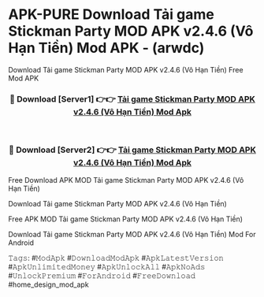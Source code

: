 # APK-PURE Download Tải game Stickman Party MOD APK v2.4.6 (Vô Hạn Tiền) Mod APK - (arwdc)
Download Tải game Stickman Party MOD APK v2.4.6 (Vô Hạn Tiền) Free Mod APK

<div align="center">
<h3>🔴 Download [Server1] 👉👉 <a href="https://apk-comot.site?title=Tải_game_Stickman_Party_MOD_APK_v2.4.6_(Vô_Hạn_Tiền)">Tải game Stickman Party MOD APK v2.4.6 (Vô Hạn Tiền) Mod Apk</a></h3><br>

<h3>🔴 Download [Server2] 👉👉 <a href="https://apk-comot.site?title=Tải_game_Stickman_Party_MOD_APK_v2.4.6_(Vô_Hạn_Tiền)">Tải game Stickman Party MOD APK v2.4.6 (Vô Hạn Tiền) Mod Apk</a></h3>
</div>


Free Download APK MOD Tải game Stickman Party MOD APK v2.4.6 (Vô Hạn Tiền)

Download Tải game Stickman Party MOD APK v2.4.6 (Vô Hạn Tiền) 

Free APK MOD Tải game Stickman Party MOD APK v2.4.6 (Vô Hạn Tiền) 

Download Tải game Stickman Party MOD APK v2.4.6 (Vô Hạn Tiền) Mod For Android

𝚃𝚊𝚐𝚜: #𝙼𝚘𝚍𝙰𝚙𝚔 #𝙳𝚘𝚠𝚗𝚕𝚘𝚊𝚍𝙼𝚘𝚍𝙰𝚙𝚔 #𝙰𝚙𝚔𝙻𝚊𝚝𝚎𝚜𝚝𝚅𝚎𝚛𝚜𝚒𝚘𝚗 #𝙰𝚙𝚔𝚄𝚗𝚕𝚒𝚖𝚒𝚝𝚎𝚍𝙼𝚘𝚗𝚎𝚢 #𝙰𝚙𝚔𝚄𝚗𝚕𝚘𝚌𝚔𝙰𝚕𝚕 #𝙰𝚙𝚔𝙽𝚘𝙰𝚍𝚜 #𝚄𝚗𝚕𝚘𝚌𝚔𝙿𝚛𝚎𝚖𝚒𝚞𝚖 #𝙵𝚘𝚛𝙰𝚗𝚍𝚛𝚘𝚒𝚍 #𝙵𝚛𝚎𝚎𝙳𝚘𝚠𝚗𝚕𝚘𝚊𝚍 #home_design_mod_apk